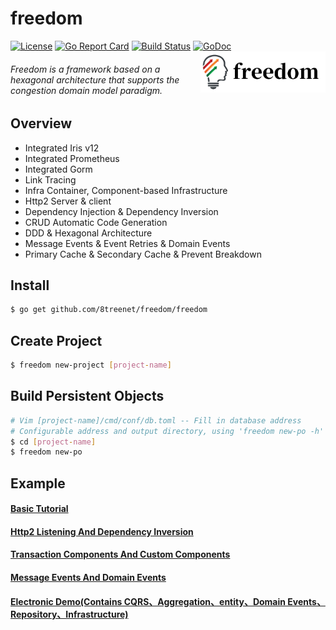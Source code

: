 # freedom
[![License](https://img.shields.io/badge/License-Apache%202.0-blue.svg)](https://github.com/8treenet/gotree/blob/master/LICENSE) [![Go Report Card](https://goreportcard.com/badge/github.com/8treenet/tcp)](https://goreportcard.com/report/github.com/8treenet/tcp) [![Build Status](https://travis-ci.org/8treenet/gotree.svg?branch=master)](https://travis-ci.org/8treenet/gotree) [![GoDoc](https://godoc.org/github.com/8treenet/gotree?status.svg)](https://godoc.org/github.com/8treenet/gotree)
<img align="right" width="200px" src="https://raw.githubusercontent.com/8treenet/blog/master/img/freedom.png">
###### Freedom is a framework based on a hexagonal architecture that supports the congestion domain model paradigm.

## Overview
- Integrated Iris v12
- Integrated Prometheus
- Integrated Gorm
- Link Tracing
- Infra Container, Component-based Infrastructure
- Http2 Server & client
- Dependency Injection & Dependency Inversion
- CRUD Automatic Code Generation
- DDD & Hexagonal Architecture
- Message Events & Event Retries & Domain Events
- Primary Cache & Secondary Cache & Prevent Breakdown

## Install
```sh
$ go get github.com/8treenet/freedom/freedom
```

## Create Project
```sh
$ freedom new-project [project-name]
```

## Build Persistent Objects
```sh
# Vim [project-name]/cmd/conf/db.toml -- Fill in database address
# Configurable address and output directory, using 'freedom new-po -h' to see more
$ cd [project-name]
$ freedom new-po
```

## Example

#### [Basic Tutorial](https://github.com/8treenet/freedom/blob/master/example/base)
#### [Http2 Listening And Dependency Inversion](https://github.com/8treenet/freedom/blob/master/example/http2)
#### [Transaction Components And Custom Components](https://github.com/8treenet/freedom/blob/master/example/infra-example)
#### [Message Events And Domain Events](https://github.com/8treenet/freedom/blob/master/example/event-example)
#### [Electronic Demo(Contains CQRS、Aggregation、entity、Domain Events、Repository、Infrastructure)](https://github.com/8treenet/freedom/blob/master/example/fshop)

